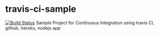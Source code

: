 # travis-ci-sample
[![Build Status](https://travis-ci.org/abalita/travis-ci-sample.svg?branch=master)](https://travis-ci.org/abalita/travis-ci-sample)
Sample Project for Continuous Integration using travis CI, github, heroku, nodejs app
